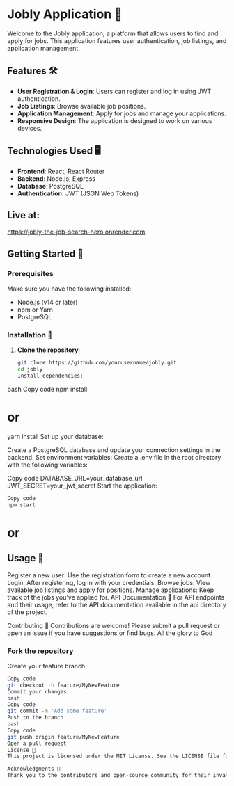 # Jobly Application 🌟

Welcome to the Jobly application, a platform that allows users to find and apply for jobs. This application features user authentication, job listings, and application management.

## Features 🛠️

- **User Registration & Login**: Users can register and log in using JWT authentication.
- **Job Listings**: Browse available job positions.
- **Application Management**: Apply for jobs and manage your applications.
- **Responsive Design**: The application is designed to work on various devices.

## Technologies Used 🖥️

- **Frontend**: React, React Router
- **Backend**: Node.js, Express
- **Database**: PostgreSQL
- **Authentication**: JWT (JSON Web Tokens)

## Live at:

https://jobly-the-job-search-hero.onrender.com

## Getting Started 🚀

### Prerequisites

Make sure you have the following installed:

- Node.js (v14 or later)
- npm or Yarn
- PostgreSQL

### Installation 🔧

1. **Clone the repository**:
   ```bash
   git clone https://github.com/yourusername/jobly.git
   cd jobly
   Install dependencies:
   ```

bash
Copy code
npm install

# or

yarn install
Set up your database:

Create a PostgreSQL database and update your connection settings in the backend.
Set environment variables: Create a .env file in the root directory with the following variables:

Copy code
DATABASE_URL=your_database_url
JWT_SECRET=your_jwt_secret
Start the application:

```bash
Copy code
npm start
```

# or

## Usage 📝

Register a new user: Use the registration form to create a new account.
Login: After registering, log in with your credentials.
Browse jobs: View available job listings and apply for positions.
Manage applications: Keep track of the jobs you’ve applied for.
API Documentation 📜
For API endpoints and their usage, refer to the API documentation available in the api directory of the project.

Contributing 🤝
Contributions are welcome! Please submit a pull request or open an issue if you have suggestions or find bugs.
All the glory to God

### Fork the repository

Create your feature branch

```bash
Copy code
git checkout -b feature/MyNewFeature
Commit your changes
bash
Copy code
git commit -m 'Add some feature'
Push to the branch
bash
Copy code
git push origin feature/MyNewFeature
Open a pull request
License 📄
This project is licensed under the MIT License. See the LICENSE file for details.

Acknowledgments 🙏
Thank you to the contributors and open-source community for their invaluable resources and support!
```
